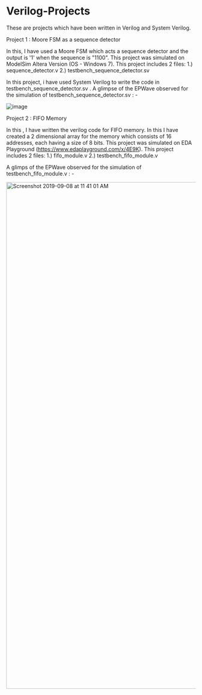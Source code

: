 # Verilog-Projects

These are projects which have been written in Verilog and System Verilog. 

Project 1 : Moore FSM as a sequence detector 

In this, I have used a Moore FSM which acts a sequence detector and the output is  '1' when the sequence is "1100". 
This project was simulated on ModelSim Altera Version (OS - Windows 7). This project includes 2 files: 
1.) sequence_detector.v
2.) testbench_sequence_detector.sv

In this project, i have used System Verilog to write the code in testbench_sequence_detector.sv . 
A glimpse of the EPWave observed for the simulation of testbench_sequence_detector.sv : -

![image](https://user-images.githubusercontent.com/44131660/64493185-8d5d2880-d29a-11e9-8355-bcf166027f8f.png)

Project 2 : FIFO Memory 

In this , I have written the verilog code for FIFO memory. In this I have created a 2 dimensional array for the memory which consists of 16 addresses, each having a size of 8 bits. 
This project was simulated on EDA Playground (https://www.edaplayground.com/x/4E9K). This project includes 2 files:
1.) fifo_module.v
2.) testbench_fifo_module.v

A glimps of the EPWave observed for the simulation of testbench_fifo_module.v : -

<img width="1345" alt="Screenshot 2019-09-08 at 11 41 01 AM" src="https://user-images.githubusercontent.com/44131660/64493247-6e12cb00-d29b-11e9-92f0-7369a220e3ab.png">

